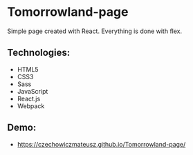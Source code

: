 # Tomorrowland-page

Simple page created with React. Everything is done with flex.

## Technologies:

* HTML5
* CSS3
* Sass
* JavaScript
* React.js
* Webpack

## Demo:

* https://czechowiczmateusz.github.io/Tomorrowland-page/